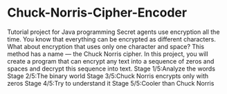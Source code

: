 # Chuck-Norris-Cipher-Encoder
Tutorial project for Java programming
Secret agents use encryption all the time. You know that everything can be encrypted as different characters. What about encryption that uses only one character and space? This method has a name — the Chuck Norris cipher. In this project, you will create a program that can encrypt any text into a sequence of zeros and spaces and decrypt this sequence into text.
Stage 1/5:Analyze the words
Stage 2/5:The binary world
Stage 3/5:Chuck Norris encrypts only with zeros
Stage 4/5:Try to understand it
Stage 5/5:Cooler than Chuck Norris
